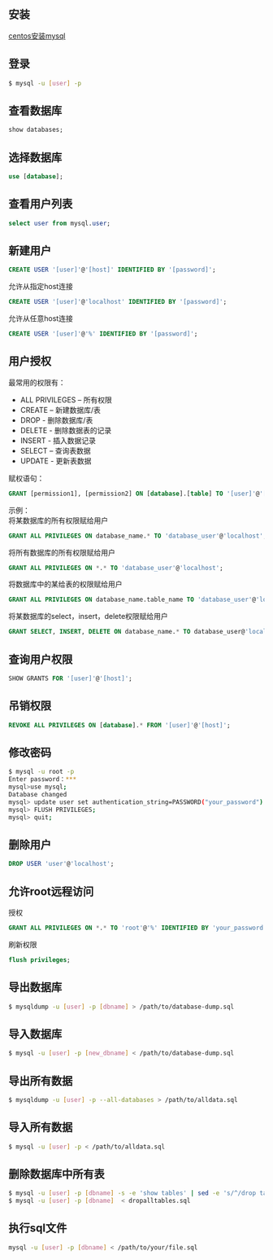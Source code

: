 [//title]:(mysql-cookbook)
[//englishTitle]:(mysql-cookbook)
[//category]:(mysql,tutorial,cookbook)
[//tags]:(mysql)
[//createTime]:(20190923)
[//updateTime]:(20200402)
## 安装
[centos安装mysql](https://liushiming.cn/2020/03/21/how-to-install-mysql-57-on-linux-centos7/)  

## 登录
``` bash
$ mysql -u [user] -p 
```

## 查看数据库
``` sql
show databases;
```

## 选择数据库
``` sql
use [database];
```

## 查看用户列表
``` sql
select user from mysql.user;
```

## 新建用户
``` sql
CREATE USER '[user]'@'[host]' IDENTIFIED BY '[password]';
```

允许从指定host连接  
``` sql
CREATE USER '[user]'@'localhost' IDENTIFIED BY '[password]';
```

允许从任意host连接  
``` sql
CREATE USER '[user]'@'%' IDENTIFIED BY '[password]';
```

## 用户授权  
最常用的权限有：  

- ALL PRIVILEGES – 所有权限
- CREATE – 新建数据库/表  
- DROP - 删除数据库/表 
- DELETE - 删除数据表的记录  
- INSERT - 插入数据记录    
- SELECT – 查询表数据   
- UPDATE - 更新表数据

赋权语句：  
``` sql
GRANT [permission1], [permission2] ON [database].[table] TO '[user]'@'[host]';
```

示例：  
将某数据库的所有权限赋给用户  
``` sql
GRANT ALL PRIVILEGES ON database_name.* TO 'database_user'@'localhost';
```

将所有数据库的所有权限赋给用户  
``` sql
GRANT ALL PRIVILEGES ON *.* TO 'database_user'@'localhost';
```

将数据库中的某给表的权限赋给用户  
``` sql
GRANT ALL PRIVILEGES ON database_name.table_name TO 'database_user'@'localhost';
```

将某数据库的select，insert，delete权限赋给用户  
``` sql
GRANT SELECT, INSERT, DELETE ON database_name.* TO database_user@'localhost';
```

## 查询用户权限
``` sql
SHOW GRANTS FOR '[user]'@'[host]';
```

## 吊销权限
``` sql
REVOKE ALL PRIVILEGES ON [database].* FROM '[user]'@'[host]';
```

## 修改密码
``` bash
$ mysql -u root -p
Enter password：***
mysql>use mysql;
Database changed 
mysql> update user set authentication_string=PASSWORD("your_password") where user='your_user';
mysql> FLUSH PRIVILEGES;
mysql> quit;
```

## 删除用户
``` sql
DROP USER 'user'@'localhost';
```

## 允许root远程访问
授权  
``` sql
GRANT ALL PRIVILEGES ON *.* TO 'root'@'%' IDENTIFIED BY 'your_password' WITH GRANT OPTION;
```

刷新权限  
``` sql
flush privileges;
```

## 导出数据库
``` bash
$ mysqldump -u [user] -p [dbname] > /path/to/database-dump.sql
```

## 导入数据库
``` bash
$ mysql -u [user] -p [new_dbname] < /path/to/database-dump.sql
```

## 导出所有数据
``` bash
$ mysqldump -u [user] -p --all-databases > /path/to/alldata.sql
```

## 导入所有数据
``` bash
$ mysql -u [user] -p < /path/to/alldata.sql
```

## 删除数据库中所有表
``` bash
$ mysql -u [user] -p [dbname] -s -e 'show tables' | sed -e 's/^/drop table /' -e 's/$/;/' > dropalltables.sql
$ mysql -u [user] -p [dbname]  < dropalltables.sql
```
## 执行sql文件
``` bash
mysql -u [user] -p [dbname] < /path/to/your/file.sql
```